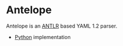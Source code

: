 # Antelope
Antelope is an [ANTLR](https://www.antlr.org/) based YAML 1.2 parser.

* [Python](python) implementation